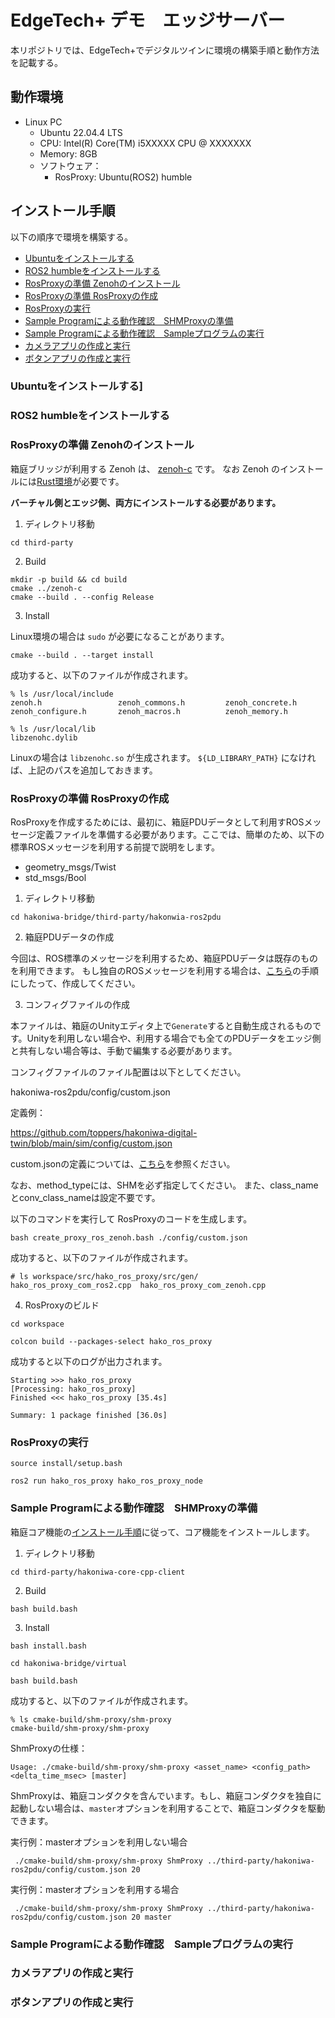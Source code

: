 # EdgeTech+ デモ　エッジサーバー

  本リポジトリでは、EdgeTech+でデジタルツインに環境の構築手順と動作方法を記載する。

## 動作環境

  * Linux PC
    * Ubuntu 22.04.4 LTS
    * CPU: Intel(R) Core(TM) i5XXXXX CPU @ XXXXXXX
    * Memory: 8GB
    * ソフトウェア：
      * RosProxy: Ubuntu(ROS2) humble

## インストール手順
  以下の順序で環境を構築する。
  * [Ubuntuをインストールする]()
  * [ROS2 humbleをインストールする]()
  * [RosProxyの準備 Zenohのインストール]()
  * [RosProxyの準備 RosProxyの作成]()
  * [RosProxyの実行]()
  * [Sample Programによる動作確認　SHMProxyの準備]()
  * [Sample Programによる動作確認　Sampleプログラムの実行]()
  * [カメラアプリの作成と実行]()
  * [ボタンアプリの作成と実行]()

### Ubuntuをインストールする]

### ROS2 humbleをインストールする

### RosProxyの準備 Zenohのインストール
箱庭ブリッジが利用する Zenoh は、 [zenoh-c](https://github.com/eclipse-zenoh/zenoh-c) です。
なお Zenoh のインストールには[Rust環境](https://www.rust-lang.org/ja/tools/install)が必要です。

**バーチャル側とエッジ側、両方にインストールする必要があります。**

1. ディレクトリ移動

```
cd third-party 
```

2. Build
```
mkdir -p build && cd build 
cmake ../zenoh-c
cmake --build . --config Release
```

3. Install

Linux環境の場合は `sudo` が必要になることがあります。

```
cmake --build . --target install
```

成功すると、以下のファイルが作成されます。

```
% ls /usr/local/include
zenoh.h                 zenoh_commons.h         zenoh_concrete.h        zenoh_configure.h       zenoh_macros.h          zenoh_memory.h
```

```
% ls /usr/local/lib
libzenohc.dylib
```

Linuxの場合は `libzenohc.so` が生成されます。
`${LD_LIBRARY_PATH}` になければ、上記のパスを追加しておきます。

### RosProxyの準備 RosProxyの作成
RosProxyを作成するためには、最初に、箱庭PDUデータとして利用すROSメッセージ定義ファイルを準備する必要があります。ここでは、簡単のため、以下の標準ROSメッセージを利用する前提で説明をします。

* geometry_msgs/Twist
* std_msgs/Bool

1. ディレクトリ移動

```
cd hakoniwa-bridge/third-party/hakonwia-ros2pdu
```

2. 箱庭PDUデータの作成

今回は、ROS標準のメッセージを利用するため、箱庭PDUデータは既存のものを利用できます。
もし独自のROSメッセージを利用する場合は、[こちら](https://github.com/toppers/hakoniwa-ros2pdu/tree/4c658f62b8aac986f9d6571853407d892e01b5cc?tab=readme-ov-file#%E5%89%8D%E6%BA%96%E5%82%99)の手順にしたって、作成してください。


3. コンフィグファイルの作成

本ファイルは、箱庭のUnityエディタ上で`Generate`すると自動生成されるものです。Unityを利用しない場合や、利用する場合でも全てのPDUデータをエッジ側と共有しない場合等は、手動で編集する必要があります。

コンフィグファイルのファイル配置は以下としてください。

hakoniwa-ros2pdu/config/custom.json


定義例：

https://github.com/toppers/hakoniwa-digital-twin/blob/main/sim/config/custom.json


custom.jsonの定義については、[こちら](https://github.com/toppers/hakoniwa-core-cpp-client?tab=readme-ov-file#%E7%AE%B1%E5%BA%AD%E3%82%A2%E3%82%BB%E3%83%83%E3%83%88%E3%82%B3%E3%83%B3%E3%83%95%E3%82%A3%E3%82%B0)を参照ください。



なお、method_typeには、SHMを必ず指定してください。
また、class_nameとconv_class_nameは設定不要です。

以下のコマンドを実行して RosProxyのコードを生成します。

```
bash create_proxy_ros_zenoh.bash ./config/custom.json 
```

成功すると、以下のファイルが作成されます。

```
# ls workspace/src/hako_ros_proxy/src/gen/
hako_ros_proxy_com_ros2.cpp  hako_ros_proxy_com_zenoh.cpp
```

4. RosProxyのビルド

```
cd workspace
```

```
colcon build --packages-select hako_ros_proxy
```

成功すると以下のログが出力されます。

```
Starting >>> hako_ros_proxy
[Processing: hako_ros_proxy]                             
Finished <<< hako_ros_proxy [35.4s]                       

Summary: 1 package finished [36.0s]
```

### RosProxyの実行


```
source install/setup.bash 
```

```
ros2 run hako_ros_proxy hako_ros_proxy_node 
```

### Sample Programによる動作確認　SHMProxyの準備

箱庭コア機能の[インストール手順](https://github.com/toppers/hakoniwa-core-cpp-client?tab=readme-ov-file#%E3%82%A4%E3%83%B3%E3%82%B9%E3%83%88%E3%83%BC%E3%83%AB%E6%89%8B%E9%A0%86)に従って、コア機能をインストールします。

1. ディレクトリ移動

```
cd third-party/hakoniwa-core-cpp-client
```

2. Build

```
bash build.bash
```

3. Install

```
bash install.bash
```

```
cd hakoniwa-bridge/virtual
```

```
bash build.bash
```

成功すると、以下のファイルが作成されます。

```
% ls cmake-build/shm-proxy/shm-proxy 
cmake-build/shm-proxy/shm-proxy
```
ShmProxyの仕様：
```
Usage: ./cmake-build/shm-proxy/shm-proxy <asset_name> <config_path> <delta_time_msec> [master]
```

ShmProxyは、箱庭コンダクタを含んでいます。もし、箱庭コンダクタを独自に起動しない場合は、`master`オプションを利用することで、箱庭コンダクタを駆動できます。

実行例：masterオプションを利用しない場合

```
 ./cmake-build/shm-proxy/shm-proxy ShmProxy ../third-party/hakoniwa-ros2pdu/config/custom.json 20
```

実行例：masterオプションを利用する場合

```
 ./cmake-build/shm-proxy/shm-proxy ShmProxy ../third-party/hakoniwa-ros2pdu/config/custom.json 20 master
```

### Sample Programによる動作確認　Sampleプログラムの実行

### カメラアプリの作成と実行

### ボタンアプリの作成と実行
